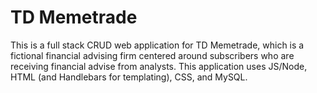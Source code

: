 # TD Memetrade
This is a full stack CRUD web application for TD Memetrade, which is a fictional financial advising firm centered around subscribers who are receiving financial advise from analysts. This application uses JS/Node, HTML (and Handlebars for templating), CSS, and MySQL.
